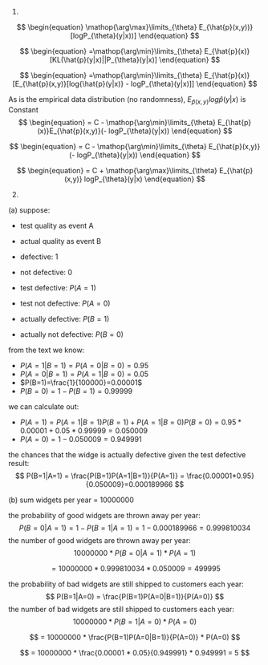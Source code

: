 

1.
$$
\begin{equation}
	\mathop{\arg\max}\limits_{\theta} E_{\hat{p}(x,y))}[logP_{\theta}(y|x))] 
\end{equation}
$$

$$
\begin{equation}
	=\mathop{\arg\min}\limits_{\theta} E_{\hat{p}(x)}[KL(\hat{p}(y|x)||P_{\theta}(y|x)] 
\end{equation}
$$

$$
\begin{equation}
	=\mathop{\arg\min}\limits_{\theta} E_{\hat{p}(x)}[E_{\hat{p}(x,y)}[log{\hat{p}(y|x)} - logP_{\theta}(y|x)]] 
\end{equation}
$$

As is the empirical data distribution (no randomness), $E_{\hat{p}(x,y)} log{\hat{p}(y|x)}$ is Constant
$$
\begin{equation}
	= C - \mathop{\arg\min}\limits_{\theta}  E_{\hat{p}(x)}E_{\hat{p}(x,y)}(- logP_{\theta}(y|x))
\end{equation}
$$

$$
\begin{equation}
	= C - \mathop{\arg\min}\limits_{\theta} E_{\hat{p}(x,y)}(- logP_{\theta}(y|x))
\end{equation}
$$

$$
\begin{equation}
	= C + \mathop{\arg\max}\limits_{\theta} E_{\hat{p}(x,y)} logP_{\theta}(y|x)
\end{equation}
$$



2.

(a) suppose: 

- test quality as event A
- actual quality as event B
- defective: 1
- not defective: 0

- test defective: $P(A=1)$
- test not defective: $P(A=0)$
- actually defective: $P(B=1)$
- actually not defective: $P(B=0)$

from the text we know:

- $P(A=1|B=1) = P(A=0|B=0) = 0.95$
- $P(A=0|B=1) = P(A=1|B=0) = 0.05$
- $P(B=1)=\frac{1}{100000}=0.00001$
- $P(B=0)=1-P(B=1)=0.99999$

we can calculate out:

- $P(A=1) = P(A=1|B=1) P(B=1) + P(A=1|B=0) P(B=0)= 0.95*0.00001+0.05*0.99999 = 0.050009$
- $P(A=0) = 1-0.050009 = 0.949991$

the chances that the widge is actually defective given the test defective result:
$$
P(B=1|A=1) = \frac{P(B=1)P(A=1|B=1)}{P(A=1)} = \frac{0.00001*0.95}{0.050009}=0.000189966
$$


(b) sum widgets per year = 10000000

the probability of good widgets are thrown away per year:
$$
P(B=0|A=1) = 1-P(B=1|A=1) = 1 - 0.000189966 = 0.999810034
$$
the number of good widgets are thrown away per year:
$$
10000000 * P(B=0|A=1) * P(A=1)
$$

$$
= 10000000 * 0.999810034 *0.050009 = 499995
$$

the probability of bad widgets are still shipped to customers each year:
$$
P(B=1|A=0) = \frac{P(B=1)P(A=0|B=1)}{P(A=0)}
$$
the number of bad widgets are still shipped to customers each year:
$$
10000000 * P(B=1|A=0) * P(A=0)
$$

$$
= 10000000 *  \frac{P(B=1)P(A=0|B=1)}{P(A=0)} * P(A=0)
$$

$$
= 10000000 * \frac{0.00001 * 0.05}{0.949991} * 0.949991 = 5
$$

